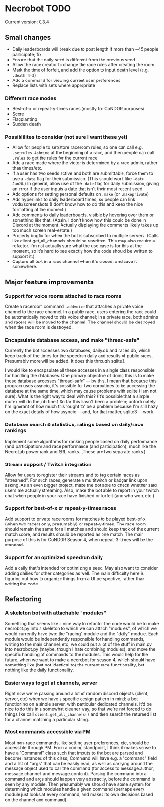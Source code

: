 # Necrobot TODO

Current version: 0.3.4

## Small changes

- Daily leaderboards will break due to post length if more than ~45 people participate; fix
- Ensure that the daily seed is different from the previous seed
- Allow the race creator to change the race rules after creating the room. 
- Mark the time of forfeit, and add the option to input death level (e.g. `.death 4-3`)
- Add a command for viewing current user preferences
- Replace lists with sets where appropriate

### Different race modes

- Best-of-x or repeat-y-times races (mostly for CoNDOR purposes)
- Score
- Flagplanting
- Sudden death

### Possiblilites to consider (not sure I want these yet)

- Allow for people to set/store raceroom rules, so one can call e.g. `.setrules 4shrine` at the beginning of a race, and then people can call `.rules` to get the rules for the current race
- Add a race mode where the victor is determined by a race admin, rather than times/etc.
- If a user has two seeds active and both are submittable, force them to use a `-date` flag for their submission. (This should work like `-date Jan20`.) In general, allow use of the `-date` flag for daily submission, giving an error if the user inputs a date that isn't their most recent seed.
- Add options for setting personal defaults on `.make` (or `.makeprivate`)
- Add hyperlinks to daily leaderboard times, so people can link vods/screenshots (I don't know how to do this and keep the nice formatting at the moment.)
- Add comments to daily leaderboards, visible by hovering over them or something like that. (Again, I don't know how this could be done in Discord at the moment. Actually displaying the comments likely takes up too much screen real-estate.)
- Properly bugfix for when the bot is subscribed to multiple servers. (Calls like client.get_all_channels should be rewritten. This may also require a refactor. I'm not actually sure what the use case is for this at the moment, so it's hard to see exactly how the code should be written to support it.)
- Capture all text in a race channel when it's closed, and save it somewhere.

## Major feature improvements

### Support for voice rooms attached to race rooms

Create a raceroom command `.addvoice` that attaches a private voice channel to the race channel. In a public race, users entering the race could be automatically moved to this voice channel; in a private race, both admins and racers will be moved to the channel. The channel should be destroyed when the race room is destroyed.

### Encapsulate database access, and make "thread-safe"

Currently the bot accesses two databases, daily.db and races.db, which keep track of the times for the speedrun daily and results of public races. Presumably more will be added. It does this through sqlite3.

I would like to encapsulate all these accesses in a single class responsible for handling the databases. One primary objective of doing this is to make these database accesses "thread-safe" -- by this, I mean that because this program uses asyncio, it's possible for two coroutines to be accessing the database at the same time, which may cause problems with sqlite (I am not sure). What is the right way to deal with this? (It's possible that a simple mutex will do the job fine.) So far this hasn't been a problem; unfortunately I'm ignorant of how much this 'ought to' be a problem because I'm still hazy on the exact details of how asyncio -- and, for that matter, sqlite3 -- work.

### Database search & statistics; ratings based on daily/race rankings

Implement some algorithms for ranking people based on daily performance (and participation) and race performance (and participation), much like the NecroLab power rank and SRL ranks. (These are two separate ranks.) 

### Stream support / Twitch integration

Allow for users to register their streams and to tag certain races as "streamed". For such races, generate a multitwitch or kadgar link upon asking. As an even bigger project, make the bot able to check whether said users are actually streaming. Also, make the bot able to report in your twitch chat when people in your race have finished or forfeit (and who won, etc.)

### Support for best-of-x or repeat-y-times races

Add support to private race rooms for matches to be played best-of-x (when two racers only, presumably) or repeat-y-times. The race room should remain the same for all matches and should keep track of the current match score, and results should be reported as one match. The main purpose of this is for CoNDOR Season 4, when repeat-3-times will be the standard.

### Support for an optimized speedrun daily

Add a daily that's intended for optimizing a seed. May also want to consider adding dailies for other categories as well. The main difficulty here is figuring out how to organize things from a UI perspective, rather than writing the code.

## Refactoring

### A skeleton bot with attachable "modules"

Something that seems like a nice way to refactor the code would be to make necrobot.py into a skeleton to which we can attach "modules", of which we would currently have two: the "racing" module and the "daily" module. Each module would be independently responsible for handling commands, writing to the main channel, etc; we could put a lot of the stuff in main.py into necrobot.py (maybe, though I hate combining modules), and move the specific handling of commands to the modules. This would help for the future, when we want to make a necrobot for season 4, which should have something like (but not identical to) the current race functionality, but nothing like the daily functionality.

### Easier ways to get at channels, server

Right now we're passing around a lot of random discord objects (client, server, etc) when we have a specific design pattern in mind: a bot functioning on a single server, with particular dedicated channels. It'd be nice to do this in a somewhat cleaner way, so that we're not forced to do things like call `client.get_all_channels()` and then search the returned list for a channel matching a particular string.

### Most commands accessible via PM

Most non-race commands, like setting user preferences, etc, should be accessible through PM. From a coding standpoint, I think it makes sense to have a "Command" class such that imputs to the bot are parsed and become instances of this class; Command will have e.g. a "command" field and a list of "args" that can be easily read, as well as carrying around the message object used to call the command (for access to message.author, message.channel, and message.content). Parsing the command into a command and args should happen very abstractly, before the command is seen by any module. Then presumably we should have some system for determining which modules handle a given command (perhaps every module just looks at every command, and makes its own decisions based on the channel and command).
